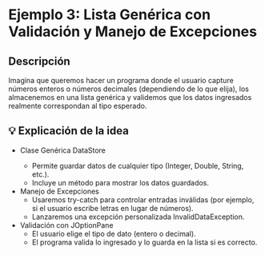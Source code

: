 # Ejemplo 3: Lista Genérica con Validación y Manejo de Excepciones

## Descripción

Imagina que queremos hacer un programa donde el usuario capture números enteros o números decimales (dependiendo de lo
que elija), los almacenemos en una lista genérica y validemos que los datos ingresados realmente correspondan al tipo
esperado.

## 💡 Explicación de la idea

* Clase Genérica DataStore<T>
  * Permite guardar datos de cualquier tipo (Integer, Double, String, etc.). 
  * Incluye un método para mostrar los datos guardados.
* Manejo de Excepciones
  * Usaremos try-catch para controlar entradas inválidas (por ejemplo, si el usuario escribe letras en lugar de números).
  * Lanzaremos una excepción personalizada InvalidDataException.
* Validación con JOptionPane
  * El usuario elige el tipo de dato (entero o decimal).
  * El programa valida lo ingresado y lo guarda en la lista si es correcto.


